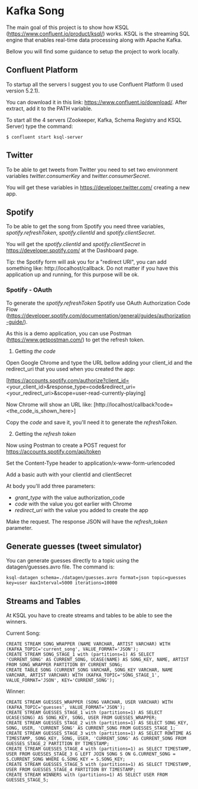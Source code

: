 # Kafka Song

The main goal of this project is to show how KSQL (https://www.confluent.io/product/ksql/) works. KSQL is the streaming SQL engine that enables real-time data processing along with Apache Kafka.

Bellow you will find some guidance to setup the project to work locally.

## Confluent Platform

To startup all the servers I suggest you to use Confluent Platform (I used version 5.2.1).

You can download it in this link: https://www.confluent.io/download/. After extract, add it to the PATH variable.

To start all the 4 servers (Zookeeper, Kafka, Schema Registry and KSQL Server) type the command:

```
$ confluent start ksql-server
```

## Twitter

To be able to get tweets from Twitter you need to set two environment variables *twitter.consumerKey* and *twitter.consumerSecret*.

You will get these variables in https://developer.twitter.com/ creating a new app. 

## Spotify

To be able to get the song from Spotify you need three variables, *spotify.refreshToken*, *spotify.clientId* and *spotify.clientSecret*.

You will get the *spotify.clientId* and *spotify.clientSecret* in https://developer.spotify.com/ at the Dashboard page.

Tip: the Spotify form will ask you for a "redirect URI", you can add something like: http://localhost/callback. Do not matter if you have this application up and running, for this purpose will be ok. 

### Spotify - OAuth

To generate the *spotify.refreshToken* Spotify use OAuth Authorization Code Flow (https://developer.spotify.com/documentation/general/guides/authorization-guide/). 

As this is a demo application, you can use Postman (https://www.getpostman.com/) to get the refresh token.

1. Getting *the code*

Open Google Chrome and type the URL bellow adding your client_id and the redirect_uri that you used when you created the app: 

[https://accounts.spotify.com/authorize?client_id=<your_client_id>&response_type=code&redirect_uri=<your_redirect_uri>&scope=user-read-currently-playing]

Now Chrome will show an URL like: [http://localhost/callback?code=<the_code_is_shown_here>]

Copy the *code* and save it, you'll need it to generate the *refreshToken*.

2. Getting the *refresh token*

Now using Postman to create a POST request for https://accounts.spotify.com/api/token

Set the Content-Type header to application/x-www-form-urlencoded

Add a basic auth with your clientId and clientSecret

At body you'll add three parameters:

* *grant_type* with the value authorization_code
* *code* with the value you got earlier with Chrome
* *redirect_uri* with the value you added to create the app

Make the request. The response JSON will have the *refresh_token* parameter. 
    
## Generate guesses (tweet simulator)

You can generate guesses directly to a topic using the datagen/guesses.avro file. The command is:

```
ksql-datagen schema=./datagen/guesses.avro format=json topic=guesses key=user maxInterval=5000 iterations=10000
```


## Streams and Tables

At KSQL you have to create streams and tables to be able to see the winners.

Current Song: 

```
CREATE STREAM SONG_WRAPPER (NAME VARCHAR, ARTIST VARCHAR) WITH (KAFKA_TOPIC='current_song', VALUE_FORMAT='JSON');
CREATE STREAM SONG_STAGE_1 with (partitions=1) AS SELECT 'CURRENT_SONG' AS CURRENT_SONG, UCASE(NAME) AS SONG_KEY, NAME, ARTIST FROM SONG_WRAPPER PARTITION BY CURRENT_SONG;
CREATE TABLE SONG (CURRENT_SONG VARCHAR, SONG_KEY VARCHAR, NAME VARCHAR, ARTIST VARCHAR) WITH (KAFKA_TOPIC='SONG_STAGE_1', VALUE_FORMAT='JSON', KEY='CURRENT_SONG');
```

Winner:

```
CREATE STREAM GUESSES_WRAPPER (SONG VARCHAR, USER VARCHAR) WITH (KAFKA_TOPIC='guesses', VALUE_FORMAT='JSON');
CREATE STREAM GUESSES_STAGE_1 with (partitions=1) AS SELECT UCASE(SONG) AS SONG_KEY, SONG, USER FROM GUESSES_WRAPPER;
CREATE STREAM GUESSES_STAGE_2 with (partitions=1) AS SELECT SONG_KEY, SONG, USER, 'CURRENT_SONG' AS CURRENT_SONG FROM GUESSES_STAGE_1;
CREATE STREAM GUESSES_STAGE_3 with (partitions=1) AS SELECT ROWTIME AS TIMESTAMP, SONG_KEY, SONG, USER, 'CURRENT_SONG' AS CURRENT_SONG FROM GUESSES_STAGE_2 PARTITION BY TIMESTAMP;
CREATE STREAM GUESSES_STAGE_4 with (partitions=1) as SELECT TIMESTAMP, USER FROM GUESSES_STAGE_3 G LEFT JOIN SONG S ON G.CURRENT_SONG = S.CURRENT_SONG WHERE G.SONG_KEY = S.SONG_KEY;
CREATE STREAM GUESSES_STAGE_5 with (partitions=1) AS SELECT TIMESTAMP, USER FROM GUESSES_STAGE_4 PARTITION BY TIMESTAMP;
CREATE STREAM WINNERS with (partitions=1) AS SELECT USER FROM GUESSES_STAGE_5;
```
